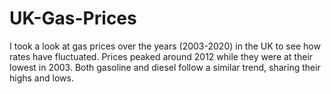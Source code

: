 # UK-Gas-Prices

I took a look at gas prices over the years (2003-2020) in the UK to see how rates have fluctuated. Prices peaked around 2012 while they were at
their lowest in 2003. Both gasoline and diesel follow a similar trend, sharing their highs and lows.
